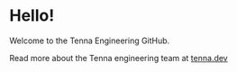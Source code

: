 # Hello!

Welcome to the Tenna Engineering GitHub.

Read more about the Tenna engineering team at [tenna.dev](https://tenna.dev)
